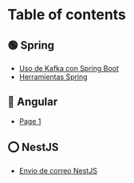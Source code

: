# Table of contents

## 🟢 Spring

* [Uso de Kafka con Spring Boot](README.md)
* [Herramientas Spring](spring/herramientas-spring.md)

## 🔴 Angular

* [Page 1](angular/page-1.md)

## ⭕ NestJS

* [Envio de correo NestJS](nestjs/envio-de-correo-nestjs.md)
